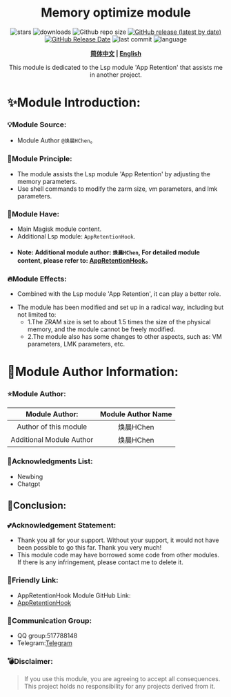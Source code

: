 <div align="center">
<h1>Memory optimize module</h1>

![stars](https://img.shields.io/github/stars/HChenX/BGAppRetention?style=flat)
![downloads](https://img.shields.io/github/downloads/HChenX/BGAppRetention/total)
![Github repo size](https://img.shields.io/github/repo-size/HChenX/BGAppRetention)
[![GitHub release (latest by date)](https://img.shields.io/github/v/release/HChenX/BGAppRetention)](https://github.com/HChenX/BGAppRetention/releases)
[![GitHub Release Date](https://img.shields.io/github/release-date/HChenX/BGAppRetention)](https://github.com/HChenX/BGAppRetention/releases)
![last commit](https://img.shields.io/github/last-commit/HChenX/BGAppRetention?style=flat)
![language](https://img.shields.io/badge/language-shell-purple)

<p><b><a href="README.md">简体中文</a> | <a href="README-en.md">English</a> </b></p>
<p>This module is dedicated to the Lsp module 'App Retention' that assists me in another project.</p>
</div>

# ✨Module Introduction:

### 💡Module Source:

- Module Author `@焕晨HChen`。

### 🌟Module Principle:

- The module assists the Lsp module 'App Retention' by adjusting the memory parameters.
- Use shell commands to modify the zarm size, vm parameters, and lmk parameters.

### 💫Module Have:

- Main Magisk module content.
- Additional Lsp module: `AppRetentionHook`.
- #### Note: Additional module author: `焕晨HChen`, For detailed module content, please refer to: [AppRetentionHook](https://github.com/HChenX/AppRetentionHook)。

### 🔥Module Effects:

- Combined with the Lsp module 'App Retention', it can play a better role.

* The module has been modified and set up in a radical way, including but not limited to:
    * 1.The ZRAM size is set to about 1.5 times the size of the physical memory, and the module cannot be freely
      modified.
    * 2.The module also has some changes to other aspects, such as: VM parameters, LMK parameters, etc.

# 👑Module Author Information:

### ⭐Module Author:

|      Module Author:      | Module Author Name |
|:------------------------:|:------------------:|
|  Author of this module   |      焕晨HChen       |
| Additional Module Author |      焕晨HChen       |

### 🌹Acknowledgments List:

- Newbing
- Chatgpt

## 🎉Conclusion:

### 💕Acknowledgement Statement:

- Thank you all for your support. Without your support, it would not have been possible to go this far. Thank you
  very much!
- This module code may have borrowed some code from other modules. If there is any infringement, please contact me to
  delete it.

### 🎵Friendly Link:

- AppRetentionHook Module GitHub Link:
- [AppRetentionHook](https://github.com/HChenX/AppRetentionHook)

### 📢Communication Group:

- QQ group:517788148
- Telegram:[Telegram](https://t.me/HChen_AppRetention)

### 💣Disclaimer:

> If you use this module, you are agreeing to accept all consequences.
> This project holds no responsibility for any projects derived from it.